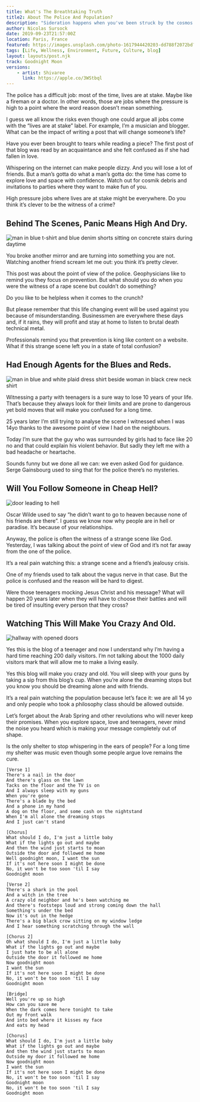 ```yaml
---
title: What's The Breathtaking Truth 
title2: About The Police And Population?
description: "Sideration happens when you've been struck by the cosmos. It's like denial: this can't be happening. Expect some obstacles to remain calm."
author: Nicolas Sursock
date: 2019-09-23T21:57:00Z
location: Paris, France
featured: https://images.unsplash.com/photo-1617944420203-dd788f2072bd?ixlib=rb-4.0.3&ixid=MnwxMjA3fDB8MHxwaG90by1wYWdlfHx8fGVufDB8fHx8&auto=format&fit=crop
tags: [Life, Wellness, Environment, Future, Culture, blog]
layout: layouts/post.njk
track: Goodnight Moon
versions:
    - artist: Shivaree
      link: https://apple.co/3WStbql
---
```


The police has a difficult job: most of the time, lives are at stake. Maybe like a fireman or a doctor. In other words, those are jobs where the pressure is high to a point where the word reason doesn’t mean something.

I guess we all know the risks even though one could argue all jobs come with the “lives are at stake” label. For example, I’m a musician and blogger. What can be the impact of writing a post that will change someone’s life?

Have you ever been brought to tears while reading a piece? The first post of that blog was read by an acquaintance and she felt confused as if she had fallen in love.

Whispering on the internet can make people dizzy. And you will lose a lot of friends. But a man’s gotta do what a man’s gotta do: the time has come to explore love and space with confidence. Watch out for cosmik debris and invitations to parties where they want to make fun of you.

High pressure jobs where lives are at stake might be everywhere. Do you think it’s clever to be the witness of a crime?

## Behind The Scenes, Panic Means High And Dry.

<aside class="md:-mr-56 md:float-right w-full md:w-2/3 md:px-8">
  <img x-intersect.once.ratio-0="$el.src = $el.dataset.src" class="rounded-lg" alt="man in blue t-shirt and blue denim shorts sitting on concrete stairs during daytime" data-src="https://images.unsplash.com/photo-1618517048008-1cbdfd7ce2af?ixlib=rb-4.0.3&ixid=MnwxMjA3fDB8MHxwaG90by1wYWdlfHx8fGVufDB8fHx8&auto=format&fit=crop&q=80&w=800&h=600">
</aside>

You broke another mirror and are turning into something you are not. Watching another friend scream let me out: you think it’s pretty clever.

This post was about the point of view of the police. Geophysicians like to remind you they focus on prevention. But what should you do when you were the witness of a rape scene but couldn’t do something?

Do you like to be helpless when it comes to the crunch?

But please remember that this life changing event will be used against you because of misunderstanding. Businessmen are everywhere these days and, if it rains, they will profit and stay at home to listen to brutal death technical metal.

Professionals remind you that prevention is king like content on a website. What if this strange scene left you in a state of total confusion?

## Had Enough Agents for the Blues and Reds.

<aside class="md:-ml-56 md:float-left w-full md:w-2/3 md:px-8">
  <img x-intersect.once.ratio-0="$el.src = $el.dataset.src" class="rounded-lg" alt="man in blue and white plaid dress shirt beside woman in black crew neck shirt" data-src="https://images.unsplash.com/photo-1596027828782-3a7c657f52b9?ixlib=rb-4.0.3&ixid=MnwxMjA3fDB8MHxwaG90by1wYWdlfHx8fGVufDB8fHx8&auto=format&fit=crop&q=80&w=800&h=600">
</aside>

Witnessing a party with teenagers is a sure way to lose 10 years of your life. That’s because they always look for their limits and are prone to dangerous yet bold moves that will make you confused for a long time.

25 years later I’m still trying to analyse the scene I witnessed when I was 14yo thanks to the awesome point of view I had on the neighbours.

Today I’m sure that the guy who was surrounded by girls had to face like 20 no and that could explain his violent behavior. But sadly they left me with a bad headache or heartache.

Sounds funny but we done all we can: we even asked God for guidance. Serge Gainsbourg used to sing that for the police there’s no mysteries.

## Will You Follow Someone in Cheap Hell?

<aside class="md:-mr-56 md:float-right w-full md:w-2/3 md:px-8">
  <img x-intersect.once.ratio-0="$el.src = $el.dataset.src" class="rounded-lg" alt="door leading to hell" data-src="https://images.unsplash.com/photo-1662204505164-36d52bb7b333?ixlib=rb-4.0.3&ixid=MnwxMjA3fDB8MHxwaG90by1wYWdlfHx8fGVufDB8fHx8&auto=format&fit=crop&q=80&w=800&h=600">
</aside>

Oscar Wilde used to say “he didn’t want to go to heaven because none of his friends are there”. I guess we know now why people are in hell or paradise. It’s because of your relationships.

Anyway, the police is often the witness of a strange scene like God. Yesterday, I was talking about the point of view of God and it’s not far away from the one of the police.

It’s a real pain watching this: a strange scene and a friend’s jealousy crisis.

One of my friends used to talk about the vagus nerve in that case. But the police is confused and the reason will be hard to digest.

Were those teenagers mocking Jesus Christ and his message? What will happen 20 years later when they will have to choose their battles and will be tired of insulting every person that they cross?

## Watching This Will Make You Crazy And Old.

<aside class="md:-ml-56 md:float-left w-full md:w-2/3 md:px-8">
  <img x-intersect.once.ratio-0="$el.src = $el.dataset.src" class="rounded-lg" alt="hallway with opened doors" data-src="https://images.unsplash.com/photo-1526587501326-890fb3e7bc25?ixlib=rb-4.0.3&ixid=MnwxMjA3fDB8MHxwaG90by1wYWdlfHx8fGVufDB8fHx8&auto=format&fit=crop&q=80&w=800&h=600">
</aside>

Yes this is the blog of a teenager and now I understand why I’m having a hard time reaching 200 daily visitors. I’m not talking about the 1000 daily visitors mark that will allow me to make a living easily.

Yes this blog will make you crazy and old. You will sleep with your guns by taking a sip from this blog’s cup. When you’re alone the dreaming stops but you know you should be dreaming alone and with friends.

It’s a real pain watching the population because let’s face it: we are all 14 yo and only people who took a philosophy class should be allowed outside.

Let’s forget about the Arab Spring and other revolutions who will never keep their promises. When you explore space, love and teenagers, never mind the noise you heard which is making your message completely out of shape.

Is the only shelter to stop whispering in the ears of people? For a long time my shelter was music even though some people argue love remains the cure.

```
[Verse 1]
There's a nail in the door
And there's glass on the lawn
Tacks on the floor and the TV is on
And I always sleep with my guns
When you're gone
There's a blade by the bed
And a phone in my hand
A dog on the floor, and some cash on the nightstand
When I'm all alone the dreaming stops
And I just can't stand

[Chorus]
What should I do, I'm just a little baby
What if the lights go out and maybe
And then the wind just starts to moan
Outside the door and followed me home
Well goodnight moon, I want the sun
If it's not here soon I might be done
No, it won't be too soon 'til I say
Goodnight moon

[Verse 2]
There's a shark in the pool
And a witch in the tree
A crazy old neighbor and he's been watching me
And there's footsteps loud and strong coming down the hall
Something's under the bed
Now it's out in the hedge
There's a big black crow sitting on my window ledge
And I hear something scratching through the wall

[Chorus 2]
Oh what should I do, I'm just a little baby
What if the lights go out and maybe
I just hate to be all alone
Outside the door it followed me home
Now goodnight moon
I want the sun
If it's not here soon I might be done
No, it won't be too soon 'til I say
Goodnight moon

[Bridge]
Well you're up so high
How can you save me
When the dark comes here tonight to take
Out my front walk
And into bed where it kisses my face
And eats my head

[Chorus]
What should I do, I'm just a little baby
What if the lights go out and maybe
And then the wind just starts to moan
Outside my door it followed me home
Now goodnight moon
I want the sun
If it's not here soon I might be done
No, it won't be too soon 'til I say
Goodnight moon
No, it won't be too soon 'til I say
Goodnight moon
```

